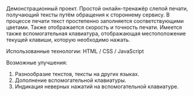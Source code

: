 Демонстрационный проект. 
Простой онлайн-тренажёр слепой печати, получающий тексты путём обращения к стороннему сервису.
В процессе печати текст простепенно заполняется соответствующими цветами. Также отображается скорость и точность печати.
Имеется также вспомогательная клавиатура, отображающая местоположение текущей клавиши, которую необходимо нажать.

Использованные технологии:
  HTML / CSS / JavaScript

Возможные улучшения:
  1) Разнообразие текстов, тексты на других языках.
  2) Дополнение вспомогательной клавиатуры.
  3) Индикация неверных нажатий на вспомогательной клавиатуре.
